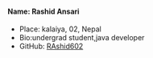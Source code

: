 #### Name: Rashid Ansari
- Place: kalaiya, 02, Nepal
- Bio:undergrad student,java developer
- GitHub: [RAshid602](https://github.com/RAshid602)
